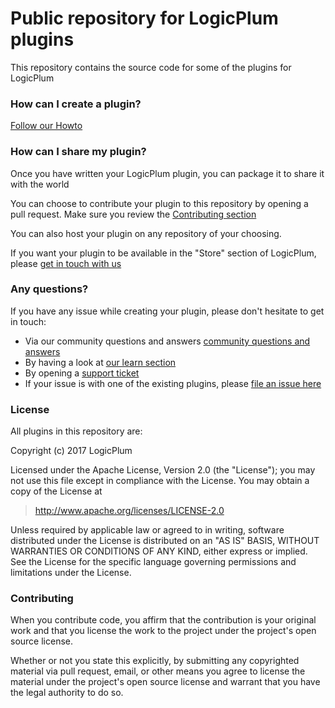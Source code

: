 # Public repository for LogicPlum plugins
This repository contains the source code for some of the plugins for LogicPlum

### How can I create a plugin?
[Follow our Howto](https://learn.logicplum.com/howto/code/plugins/writing-your-first-LogicPlum-plugin.html)

### How can I share my plugin?
Once you have written your LogicPlum plugin, you can package it to share it with the world

You can choose to contribute your plugin to this repository by opening a pull request. Make sure you review the [Contributing section](https://github.com/LogicPlum/Plugins#contributing)

You can also host your plugin on any repository of your choosing.

If you want your plugin to be available in the "Store" section of LogicPlum, please [get in touch with us](https://www.logicplum.com/contact)

### Any questions?
If you have any issue while creating your plugin, please don't hesitate to get in touch:

* Via our community questions and answers [community questions and answers](https://answers.logicplum.com)
* By having a look at [our learn section](https://logicplum.com/learn)
* By opening a [support ticket](https://support.logicplum.com)
* If your issue is with one of the existing plugins, please [file an issue here](https://github.com/logicplum/Plugins/issues)

### License
All plugins in this repository are:

Copyright (c) 2017 LogicPlum

Licensed under the Apache License, Version 2.0 (the "License"); you may not use this file except in compliance with the License. You may obtain a copy of the License at

> http://www.apache.org/licenses/LICENSE-2.0

Unless required by applicable law or agreed to in writing, software distributed under the License is distributed on an "AS IS" BASIS, WITHOUT WARRANTIES OR CONDITIONS OF ANY KIND, either express or implied. See the License for the specific language governing permissions and limitations under the License.

### Contributing
When you contribute code, you affirm that the contribution is your original work and that you license the work to the project under the project's open source license.

Whether or not you state this explicitly, by submitting any copyrighted material via pull request, email, or other means you agree to license the material under the project's open source license and warrant that you have the legal authority to do so.
